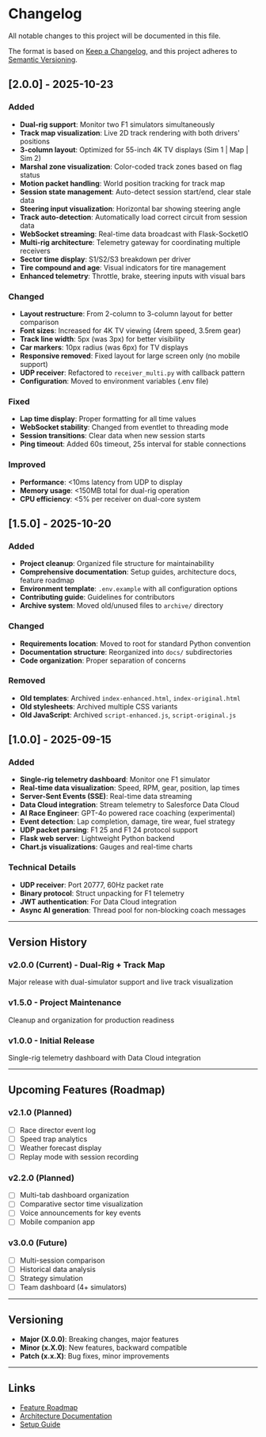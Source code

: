 # Changelog

All notable changes to this project will be documented in this file.

The format is based on [Keep a Changelog](https://keepachangelog.com/en/1.0.0/),
and this project adheres to [Semantic Versioning](https://semver.org/spec/v2.0.0.html).

## [2.0.0] - 2025-10-23

### Added
- **Dual-rig support**: Monitor two F1 simulators simultaneously
- **Track map visualization**: Live 2D track rendering with both drivers' positions
- **3-column layout**: Optimized for 55-inch 4K TV displays (Sim 1 | Map | Sim 2)
- **Marshal zone visualization**: Color-coded track zones based on flag status
- **Motion packet handling**: World position tracking for track map
- **Session state management**: Auto-detect session start/end, clear stale data
- **Steering input visualization**: Horizontal bar showing steering angle
- **Track auto-detection**: Automatically load correct circuit from session data
- **WebSocket streaming**: Real-time data broadcast with Flask-SocketIO
- **Multi-rig architecture**: Telemetry gateway for coordinating multiple receivers
- **Sector time display**: S1/S2/S3 breakdown per driver
- **Tire compound and age**: Visual indicators for tire management
- **Enhanced telemetry**: Throttle, brake, steering inputs with visual bars

### Changed
- **Layout restructure**: From 2-column to 3-column layout for better comparison
- **Font sizes**: Increased for 4K TV viewing (4rem speed, 3.5rem gear)
- **Track line width**: 5px (was 3px) for better visibility
- **Car markers**: 10px radius (was 6px) for TV displays
- **Responsive removed**: Fixed layout for large screen only (no mobile support)
- **UDP receiver**: Refactored to `receiver_multi.py` with callback pattern
- **Configuration**: Moved to environment variables (.env file)

### Fixed
- **Lap time display**: Proper formatting for all time values
- **WebSocket stability**: Changed from eventlet to threading mode
- **Session transitions**: Clear data when new session starts
- **Ping timeout**: Added 60s timeout, 25s interval for stable connections

### Improved
- **Performance**: <10ms latency from UDP to display
- **Memory usage**: <150MB total for dual-rig operation
- **CPU efficiency**: <5% per receiver on dual-core system

## [1.5.0] - 2025-10-20

### Added
- **Project cleanup**: Organized file structure for maintainability
- **Comprehensive documentation**: Setup guides, architecture docs, feature roadmap
- **Environment template**: `.env.example` with all configuration options
- **Contributing guide**: Guidelines for contributors
- **Archive system**: Moved old/unused files to `archive/` directory

### Changed
- **Requirements location**: Moved to root for standard Python convention
- **Documentation structure**: Reorganized into `docs/` subdirectories
- **Code organization**: Proper separation of concerns

### Removed
- **Old templates**: Archived `index-enhanced.html`, `index-original.html`
- **Old stylesheets**: Archived multiple CSS variants
- **Old JavaScript**: Archived `script-enhanced.js`, `script-original.js`

## [1.0.0] - 2025-09-15

### Added
- **Single-rig telemetry dashboard**: Monitor one F1 simulator
- **Real-time data visualization**: Speed, RPM, gear, position, lap times
- **Server-Sent Events (SSE)**: Real-time data streaming
- **Data Cloud integration**: Stream telemetry to Salesforce Data Cloud
- **AI Race Engineer**: GPT-4o powered race coaching (experimental)
- **Event detection**: Lap completion, damage, tire wear, fuel strategy
- **UDP packet parsing**: F1 25 and F1 24 protocol support
- **Flask web server**: Lightweight Python backend
- **Chart.js visualizations**: Gauges and real-time charts

### Technical Details
- **UDP receiver**: Port 20777, 60Hz packet rate
- **Binary protocol**: Struct unpacking for F1 telemetry
- **JWT authentication**: For Data Cloud integration
- **Async AI generation**: Thread pool for non-blocking coach messages

---

## Version History

### v2.0.0 (Current) - Dual-Rig + Track Map
Major release with dual-simulator support and live track visualization

### v1.5.0 - Project Maintenance
Cleanup and organization for production readiness

### v1.0.0 - Initial Release
Single-rig telemetry dashboard with Data Cloud integration

---

## Upcoming Features (Roadmap)

### v2.1.0 (Planned)
- [ ] Race director event log
- [ ] Speed trap analytics
- [ ] Weather forecast display
- [ ] Replay mode with session recording

### v2.2.0 (Planned)
- [ ] Multi-tab dashboard organization
- [ ] Comparative sector time visualization
- [ ] Voice announcements for key events
- [ ] Mobile companion app

### v3.0.0 (Future)
- [ ] Multi-session comparison
- [ ] Historical data analysis
- [ ] Strategy simulation
- [ ] Team dashboard (4+ simulators)

---

## Versioning

- **Major (X.0.0)**: Breaking changes, major features
- **Minor (x.X.0)**: New features, backward compatible
- **Patch (x.x.X)**: Bug fixes, minor improvements

---

## Links

- [Feature Roadmap](docs/development/FEATURE_ANALYSIS.md)
- [Architecture Documentation](docs/architecture/DUAL_RIG_ARCHITECTURE.md)
- [Setup Guide](docs/setup/DUAL_RIG_SETUP.md)
